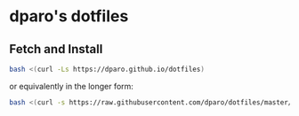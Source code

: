 # dparo's dotfiles

## Fetch and Install

```bash
bash <(curl -Ls https://dparo.github.io/dotfiles)
```

or equivalently in the longer form:

```bash
bash <(curl -s https://raw.githubusercontent.com/dparo/dotfiles/master/scripts/bootstrap.sh)
```
